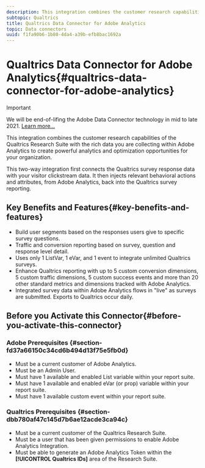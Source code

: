 ```yaml
---
description: This integration combines the customer research capabilities of the Qualtrics Research Suite with the rich data you are collecting within Adobe Analytics to create powerful analytics and optimization opportunities for your organization.
subtopic: Qualtrics
title: Qualtrics Data Connector for Adobe Analytics
topic: Data connectors
uuid: f1fa90b6-1b80-4da4-a39b-efb8bac1692a
---
```


# Qualtrics Data Connector for Adobe Analytics{#qualtrics-data-connector-for-adobe-analytics}

>[!IMPORTANT]
>
>We will be end-of-lifing the Adobe Data Connector technology in mid to late 2021. [Learn more...](/help/import/data-connectors/data-connectors-eol.md)

This integration combines the customer research capabilities of the Qualtrics Research Suite with the rich data you are collecting within Adobe Analytics to create powerful analytics and optimization opportunities for your organization.

This two-way integration first connects the Qualtrics survey response data with your visitor clickstream data. It then injects relevant behavioral actions and attributes, from Adobe Analytics, back into the Qualtrics survey reporting.

## Key Benefits and Features{#key-benefits-and-features}

* Build user segments based on the responses users give to specific survey questions.
* Traffic and conversion reporting based on survey, question and response level detail.
* Uses only 1 ListVar, 1 eVar, and 1 event to integrate unlimited Qualtrics surveys.
* Enhance Qualtrics reporting with up to 5 custom conversion dimensions, 5 custom traffic dimensions, 5 custom success events and more than 20 other standard metrics and dimensions tracked with Adobe Analytics.
* Integrated survey data within Adobe Analytics flows in "live" as surveys are submitted. Exports to Qualtrics occur daily.

## Before you Activate this Connector{#before-you-activate-this-connector}

### Adobe Prerequisites {#section-fd37a66150c34cd6b494d13f75e5fb0d}

* Must be a current customer of Adobe Analytics.
* Must be an Admin User.
* Must have 1 available and enabled List variable within your report suite.
* Must have 1 available and enabled eVar (or prop) variable within your report suite.
* Must have 1 available custom event within your report suite.

### Qualtrics Prerequisites {#section-dbb780af47c145d7b6ae12acde3ca94c}

* Must be a current customer of the Qualtrics Research Suite.
* Must be a user that has been given permissions to enable Adobe Analytics Integration.
* Must be able to generate an Adobe Analytics Token within the **[!UICONTROL Qualtrics IDs]** area of the Research Suite.
